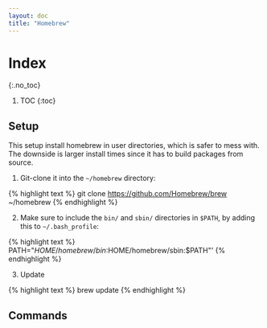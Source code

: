 ```yaml
---
layout: doc
title: "Homebrew"
---
```


# Index
{:.no_toc}

1. TOC
{:toc}

## Setup

This setup install homebrew in user directories, which is safer to mess with. The downside is larger install times since it has to build packages from source.

1) Git-clone it into the `~/homebrew` directory:

{% highlight text %}
git clone https://github.com/Homebrew/brew ~/homebrew
{% endhighlight %}

2) Make sure to include the `bin/` and `sbin/` directories in `$PATH`, by adding this to `~/.bash_profile`:

{% highlight text %}
PATH="$HOME/homebrew/bin:$HOME/homebrew/sbin:$PATH"'
{% endhighlight %}

3) Update

{% highlight text %}
brew update
{% endhighlight %}

## Commands
